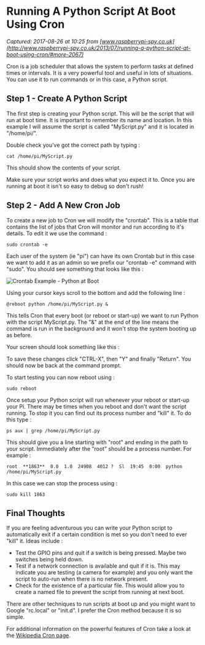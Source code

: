 # Running A Python Script At Boot Using Cron

_Captured: 2017-08-26 at 10:25 from [www.raspberrypi-spy.co.uk](http://www.raspberrypi-spy.co.uk/2013/07/running-a-python-script-at-boot-using-cron/#more-2067)_

Cron is a job scheduler that allows the system to perform tasks at defined times or intervals. It is a very powerful tool and useful in lots of situations. You can use it to run commands or in this case, a Python script.

## Step 1 - Create A Python Script

The first step is creating your Python script. This will be the script that will run at boot time. It is important to remember its name and location. In this example I will assume the script is called "MyScript.py" and it is located in "/home/pi/".

Double check you've got the correct path by typing :
    
    
    cat /home/pi/MyScript.py

This should show the contents of your script.

Make sure your script works and does what you expect it to. Once you are running at boot it isn't so easy to debug so don't rush!

## Step 2 - Add A New Cron Job

To create a new job to Cron we will modify the "crontab". This is a table that contains the list of jobs that Cron will monitor and run according to it's details. To edit it we use the command :
    
    
    sudo crontab -e

Each user of the system (ie "pi") can have its own Crontab but in this case we want to add it as an admin so we prefix our "crontab -e" command with "sudo". You should see something that looks like this :

![Crontab Example - Python at Boot](http://www.raspberrypi-spy.co.uk/wp-content/uploads/2013/07/crontab_example_01.png)

Using your cursor keys scroll to the bottom and add the following line :
    
    
    @reboot python /home/pi/MyScript.py &

This tells Cron that every boot (or reboot or start-up) we want to run Python with the script MyScript.py. The "&" at the end of the line means the command is run in the background and it won't stop the system booting up as before.

Your screen should look something like this :

To save these changes click "CTRL-X", then "Y" and finally "Return". You should now be back at the command prompt.

To start testing you can now reboot using :
    
    
    sudo reboot

Once setup your Python script will run whenever your reboot or start-up your Pi. There may be times when you reboot and don't want the script running. To stop it you can find out its process number and "kill" it. To do this type :
    
    
    ps aux | grep /home/pi/MyScript.py

This should give you a line starting with "root" and ending in the path to your script. Immediately after the "root" should be a process number. For example :
    
    
    root  **1863**  0.0  1.0  24908  4012 ?  Sl  19:45  0:00  python  /home/pi/MyScript.py

In this case we can stop the process using :
    
    
    sudo kill 1863

## Final Thoughts

If you are feeling adventurous you can write your Python script to automatically exit if a certain condition is met so you don't need to ever "kill" it. Ideas include :

  * Test the GPIO pins and quit if a switch is being pressed. Maybe two switches being held down.
  * Test if a network connection is available and quit if it is. This may indicate you are testing (a camera for example) and you only want the script to auto-run when there is no network present.
  * Check for the existence of a particular file. This would allow you to create a named file to prevent the script from running at next boot.

There are other techniques to run scripts at boot up and you might want to Google "rc.local" or "init.d". I prefer the Cron method because it is so simple.

For additional information on the powerful features of Cron take a look at the [Wikipedia Cron page](https://en.wikipedia.org/wiki/Cron).
